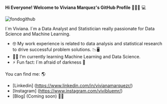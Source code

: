 **Hi Everyone! Welcome to Viviana Marquez's GitHub Profile** 👋🙋‍♀️ 💻

![fondogithub](https://github.com/viviblue2020/viviblue2020/issues/2)

I´m Viviana. I´m a Data Analyst and Statistician really passionate for Data Science and Machine Learning. 
- 🤓 My work experience is related to data analysis and statistical research to drive successful problem solutions. 📉🖥 
- 👩‍💻 I’m currently learning Machine Learning and Data Science.
- ⚡ Fun fact: I´m afraid of darkness 👾

You can find me: 🌎 
- [Linkedin] (https://www.linkedin.com/in/vivianamarquezr/)
- [Instagram] (https://www.instagram.com/vivibluemr/)
- [Blog] (Coming soon) 👷‍♀️



<!--
**viviblue2020/viviblue2020** is a ✨ _special_ ✨ repository because its `README.md` (this file) appears on your GitHub profile.


Here are some ideas to get you started:

- 🔭 I’m currently working on ...
- 🌱 I’m currently learning ...
- 👯 I’m looking to collaborate on ...
- 🤔 I’m looking for help with ...
- 💬 Ask me about ...
- 📫 How to reach me: ...
- 😄 Pronouns: ...
- ⚡ Fun fact: ...
-->
